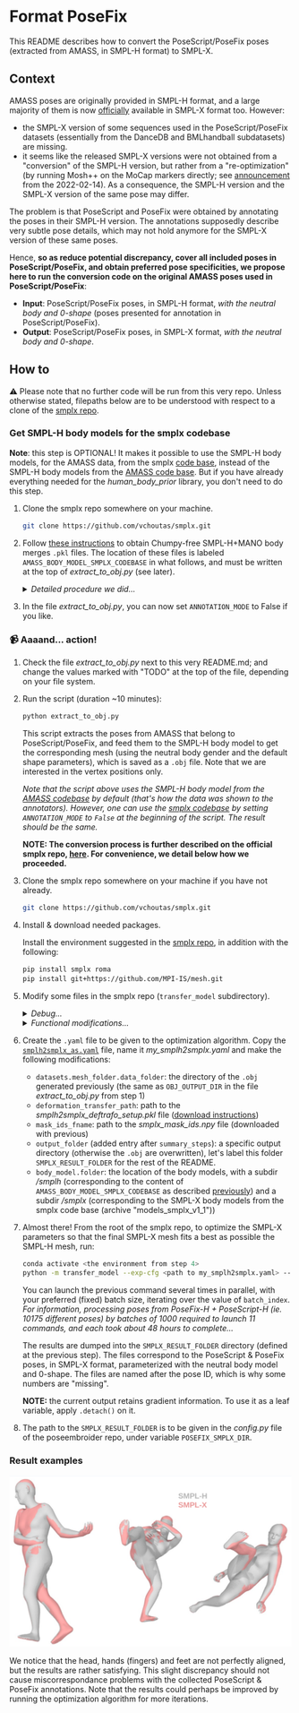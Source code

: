 # Format PoseFix

This README describes how to convert the PoseScript/PoseFix poses (extracted from AMASS, in SMPL-H format) to SMPL-X.

## Context

AMASS poses are originally provided in SMPL-H format, and a large majority of them is now [officially](https://amass.is.tue.mpg.de/download.php) available in SMPL-X format too. However:
* the SMPL-X version of some sequences used in the PoseScript/PoseFix datasets (essentially from the DanceDB and BMLhandball subdatasets) are missing.
* it seems like the released SMPL-X versions were not obtained from a "conversion" of the SMPL-H version, but rather from a "re-optimization" (by running Mosh++ on the MoCap markers directly; see [announcement](https://amass.is.tue.mpg.de/news.html) from the 2022-02-14). As a consequence, the SMPL-H version and the SMPL-X version of the same pose may differ.

The problem is that PoseScript and PoseFix were obtained by annotating the poses in their SMPL-H version. The annotations supposedly describe very subtle pose details, which may not hold anymore for the SMPL-X version of these same poses.

Hence, **so as reduce potential discrepancy, cover all included poses in PoseScript/PoseFix, and obtain preferred pose specificities, we propose here to run the conversion code on the original AMASS poses used in PoseScript/PoseFix**:

* **Input**: PoseScript/PoseFix poses, in SMPL-H format, *with the neutral body and 0-shape* (poses presented for annotation in PoseScript/PoseFix).
* **Output**: PoseScript/PoseFix poses, in SMPL-X format, *with the neutral body and 0-shape*.

## How to

:warning: Please note that no further code will be run from this very repo. Unless otherwise stated, filepaths below are to be understood with respect to a clone of the [smplx repo](https://github.com/vchoutas/smplx).

### Get SMPL-H body models for the smplx codebase

**Note**: this step is OPTIONAL! It makes it possible to use the SMPL-H body models, for the AMASS data, from the smplx [code base](https://github.com/vchoutas/smplx), instead of the SMPL-H body models from the [AMASS code base](https://github.com/nghorbani/human_body_prior/tree/master). But if you have already everything needed for the *human_body_prior* library, you don't need to do this step.

1. Clone the smplx repo somewhere on your machine.

    ```bash
    git clone https://github.com/vchoutas/smplx.git
    ``` 

2. Follow [these instructions](https://github.com/vchoutas/smplx/blob/main/tools/README.md) to obtain Chumpy-free SMPL-H+MANO body merges `.pkl` files. The location of these files is labeled `AMASS_BODY_MODEL_SMPLX_CODEBASE` in what follows, and must be written at the top of *extract_to_obj.py* (see later).

    <details>
    <summary><i>Detailed procedure we did...</i></summary>

    1. Download data from the [AMASS website](https://amass.is.tue.mpg.de/):

        | Downloaded element | Name on system | 
        | --- | --- |
        | zip folder from "Models & Code" | `mano_v1_2` |
        | zip folder from "Extended SMPL+H model" | `smplh_body_models_amass_data_for_amass_codebase` |
    
    2. Prepare environments:
        * `ENV1`: environment in python 2, to remove chumpy data
        * `ENV2`: environment in python 3, with the smplx library

    3. Run the following (:warning: replace values between "`<>`"):

        ```bash
        cd <smplx repo>

        conda activate ENV1 # python 2 environment, to remove chumpy data...

        python tools/clean_ch.py \
        --input-models <your download location>/mano_v1_2/models/*.pkl \
        --output-folder <your download location>/mano_v1_2/models/no_chumpy

        conda activate ENV2 # python 3 environment, with the smplx library accessible

        python tools/merge_smplh_mano.py \
        --smplh-fn <your download location>/smplh_body_models_amass_data_for_amass_codebase/neutral/model.npz \
        --mano-left-fn <your download location>/mano_v1_2/models/no_chumpy/MANO_LEFT.pkl \
        --mano-right-fn <your download location>/mano_v1_2/models/no_chumpy/MANO_RIGHT.pkl \
        --output-folder <your download location>/smplh_body_models_amass_data_for_smplx_codebase/neutral

        # get the file system as: smplh_body_models_amass_data_for_smplx_codebase/smplh/SMPLH_NEUTRAL.pkl
        mv <your download location>/smplh_body_models_amass_data_for_smplx_codebase/neutral/model.pkl <your download location>/smplh_body_models_amass_data_for_smplx_codebase/smplh/model.pkl
        mv <your download location>/smplh_body_models_amass_data_for_smplx_codebase/smplh/model.pkl <your download location>/smplh_body_models_amass_data_for_smplx_codebase/smplh/SMPLH_NEUTRAL.pkl
        ```
    4. `AMASS_BODY_MODEL_SMPLX_CODEBASE` is `<your download location>/smplh_body_models_amass_data_for_smplx_codebase`. Complete accordingly the corresponding field at the top of *extract_to_obj.py*. 

    </details>

3. In the file *extract_to_obj.py*, you can now set `ANNOTATION_MODE` to False if you like.

### &#x1F4F9; Aaaand... action!

1. Check the file *extract_to_obj.py* next to this very README.md; and change the values marked with "TODO" at the top of the file, depending on your file system.

2. Run the script (duration ~10 minutes):

    ```bash
    python extract_to_obj.py
    ```

    This script extracts the poses from AMASS that belong to PoseScript/PoseFix, and feed them to the SMPL-H body model to get the corresponding mesh (using the neutral body gender and the default shape parameters), which is saved as a `.obj` file. Note that we are interested in the vertex positions only.

    *Note that the script above uses the SMPL-H body model from the [AMASS codebase](https://github.com/nghorbani/human_body_prior/tree/master) by default (that's how the data was shown to the annotators). However, one can use the [smplx codebase](https://github.com/vchoutas/smplx/tree/main) by setting `ANNOTATION_MODE` to `False` at the beginning of the script. The result should be the same.*

    **NOTE: The conversion process is further described on the official smplx repo, [here](https://github.com/vchoutas/smplx/tree/main/transfer_model). For convenience, we detail below how we proceeded.**

3. Clone the smplx repo somewhere on your machine if you have not already.

    ```bash
    git clone https://github.com/vchoutas/smplx.git
    ``` 

4. Install & download needed packages.

    Install the environment suggested in the [smplx repo](https://github.com/vchoutas/smplx/tree/main/transfer_model#requirements), in addition with the following:
    ```bash
    pip install smplx roma
    pip install git+https://github.com/MPI-IS/mesh.git
    ```

5. Modify some files in the smplx repo (`transfer_model` subdirectory).

    <details>
    <summary><i>Debug...</i></summary>

    * Maybe we missed something at some point, but we had to modify the files [`__main__.py`](https://github.com/vchoutas/smplx/blob/main/transfer_model/__main__.py) & [`transfer_model.py`](https://github.com/vchoutas/smplx/blob/main/transfer_model/transfer_model.py), to resolve import errors. In particular:
        * **__main__.py**:
            * removing the dot between `from` and each of *`config`*, *`data`* and *`utils`*:
                https://github.com/vchoutas/smplx/blob/1265df7ba545e8b00f72e7c557c766e15c71632f/transfer_model/__main__.py#L30-L33
            * At the top of the file, adding: `import os, sys; sys.path.append(os.path.dirname(os.path.realpath(__file__)))`
        * **transfer_model.py**:
            * removing the dot between `from` and each of *`utils`*, *`optimizers`*, *`utils`* (line below) and *`losses`*:
                https://github.com/vchoutas/smplx/blob/1265df7ba545e8b00f72e7c557c766e15c71632f/transfer_model/transfer_model.py#L26-L31
            * At the top of the file, adding: `import os, sys; sys.path.append(os.path.dirname(os.path.realpath(__file__)))`
    * Also modifying `transfer_model.py` due to TypeError & others (see [problem](https://github.com/vchoutas/smplx/issues/166) and [solution](https://github.com/vchoutas/smplx/issues/138)). See specific changes below:
        ```python
        # NOTE: changed 3 times in the file
        # est_vertices = body_model_output['vertices'] # COMMENT
        est_vertices = body_model_output.vertices # ADD

        # NOTE: changed bu may not be required
        # var_dict.update(body_model_output) # COMMENT
        var_dict.update(body_model_output._asdict()) # ADD
        ```
    </details>

    <details>
    <summary><i>Functional modifications...</i></summary>

    * Modifying [`__main__.py`](https://github.com/vchoutas/smplx/blob/main/transfer_model/__main__.py):
        1. Commenting lines at the end of the file not to save an `.obj` file for the optimized smplx body:
        https://github.com/vchoutas/smplx/blob/1265df7ba545e8b00f72e7c557c766e15c71632f/transfer_model/__main__.py#L96-L100
        2. Modifying to save only pose data in axis-angle representation, on cpu (otherwise what is saved is automatically loaded as cuda). Specifically, added:
            ```python
            # ADDED:
            # * transfer data to cpu
            # * use the axis-angle representation
            kept_fields = ['global_orient', 'body_pose', 'betas', 'left_hand_pose', 'right_hand_pose', 'jaw_pose', 'leye_pose', 'reye_pose']
            # (available: ['transl', 'global_orient', 'body_pose', 'betas', 'left_hand_pose', 'right_hand_pose', 'jaw_pose', 'leye_pose', 'reye_pose', 'expression', 'vertices', 'joints', 'full_pose', 'v_shaped', 'faces'])
            var_dict = {k:var_dict[k].to('cpu') for k in kept_fields}
            for k in ['global_orient', 'body_pose', 'left_hand_pose', 'right_hand_pose', 'jaw_pose']:
                var_dict[k] = roma.rotmat_to_rotvec(var_dict[k].view(-1,3,3)).view(-1,3)
            ```
            between the two lines https://github.com/vchoutas/smplx/blob/1265df7ba545e8b00f72e7c557c766e15c71632f/transfer_model/__main__.py#L84-L86
    * Modifying [`data/datasets/mesh.py`](https://github.com/vchoutas/smplx/blob/main/transfer_model/data/datasets/mesh.py), [`data/build.py`](https://github.com/vchoutas/smplx/blob/main/transfer_model/data/build.py) and [`config/dataset_defaults.py`](https://github.com/vchoutas/smplx/blob/main/transfer_model/config/dataset_defaults.py) so to consider only the poses that were not yet optimized, to process them in order and to make it possible to parallelize the process by defining batches (parametrized with batch_size and batch_index). Specifically, added:
        1. ```python
            from pathlib import Path # ADDED
            ```
            in `data/datasets/mesh.py`.
        2. ```python
            output_folder: str, # ADDED
            batch_size: int, # ADDED
            batch_index: int, # ADDED
            ```
            between the two lines https://github.com/vchoutas/smplx/blob/1265df7ba545e8b00f72e7c557c766e15c71632f/transfer_model/data/datasets/mesh.py#L35-L36
        3. ```python
            # ADDED:
            # * consider files in order
            # * consider only the required batch (if batch_size > 0)
            # * consider only files that were not yet converted
            self.data_paths = sorted(self.data_paths)
            if batch_size > 0:
                self.data_paths = self.data_paths[batch_index*batch_size: min(len(self.data_paths), (batch_index+1)*batch_size)]
            self.data_paths = [fp for fp in self.data_paths
                            if not osp.isfile(osp.join(output_folder, Path(fp).stem+'.pkl'))]
            self.data_paths = np.array(self.data_paths)
            ```
            between the two lines https://github.com/vchoutas/smplx/blob/1265df7ba545e8b00f72e7c557c766e15c71632f/transfer_model/data/datasets/mesh.py#L50-L55

            Please note that you have to remove `np.array` from the first line because it comes at the end (see added code).
        3. ```python
            dataset = MeshFolder(**mesh_folder_cfg,
                        output_folder=exp_cfg.output_folder # ADDED
                        )
            ```
            at https://github.com/vchoutas/smplx/blob/1265df7ba545e8b00f72e7c557c766e15c71632f/transfer_model/data/build.py#L34

        4. ```python
            batch_size: int = 0 # ADDED
            batch_index: int = 0 # ADDED
            ```
            in class `MeshFolder` of `config/dataset_defaults.py`.

    </details>


6. Create the `.yaml` file to be given to the optimization algorithm. Copy the [`smplh2smplx_as.yaml`](https://github.com/vchoutas/smplx/blob/main/config_files/smplh2smplx_as.yaml) file, name it *my_smplh2smplx.yaml* and make the following modifications:
    * `datasets.mesh_folder.data_folder`: the directory of the `.obj` generated previously (the same as `OBJ_OUTPUT_DIR` in the file *extract_to_obj.py* from step 1)
    * `deformation_transfer_path`: path to the *smplh2smplx_deftrafo_setup.pkl* file ([download instructions](https://github.com/vchoutas/smplx/tree/main/transfer_model#data))
    * `mask_ids_fname`: path to the *smplx_mask_ids.npy* file (downloaded with previous)
    * `output_folder` (added entry after `summary_steps`): a specific output directory (otherwise the `.obj` are overwritten), let's label this folder `SMPLX_RESULT_FOLDER` for the rest of the README.
    * `body_model.folder`: the location of the body models, with a subdir */smplh* (corresponding to the content of `AMASS_BODY_MODEL_SMPLX_CODEBASE` as described [previously](#get-smpl-h-body-models-for-the-smplx-codebase)) and a subdir */smplx* (corresponding to the SMPL-X body models from the smplx code base (archive "models_smplx_v1_1"))

7. Almost there! From the root of the smplx repo, to optimize the SMPL-X parameters so that the final SMPL-X mesh fits a best as possible the SMPL-H mesh, run:

    ```bash
    conda activate <the environment from step 4>
    python -m transfer_model --exp-cfg <path to my_smplh2smplx.yaml> --exp-opts datasets.mesh_folder.batch_size=1000 datasets.mesh_folder.batch_index=0
    ```

    You can launch the previous command several times in parallel, with your preferred (fixed) batch size, iterating over the value of `batch_index`. *For information, processing poses from PoseFix-H + PoseScript-H (ie. 10175 different poses) by batches of 1000 required to launch 11 commands, and each took about 48 hours to complete...*

    The results are dumped into the `SMPLX_RESULT_FOLDER` directory (defined at the previous step). The files correspond to the PoseScript & PoseFix poses, in SMPL-X format, parameterized with the neutral body model and 0-shape. The files are named after the pose ID, which is why some numbers are "missing".
    
    **NOTE:** the current output retains gradient information. To use it as a leaf variable, apply `.detach()` on it.

8. The path to the `SMPLX_RESULT_FOLDER` is to be given in the *config.py* file of the poseembroider repo, under variable `POSEFIX_SMPLX_DIR`.


### Result examples

![smplh-smplx comparison](smplh-smplx-final-overlay.png)

We notice that the head, hands (fingers) and feet are not perfectly aligned, but the results are rather satisfying. This slight discrepancy should not cause miscorrespondance problems with the collected PoseScript & PoseFix annotations. Note that the results could perhaps be improved by running the optimization algorithm for more iterations.